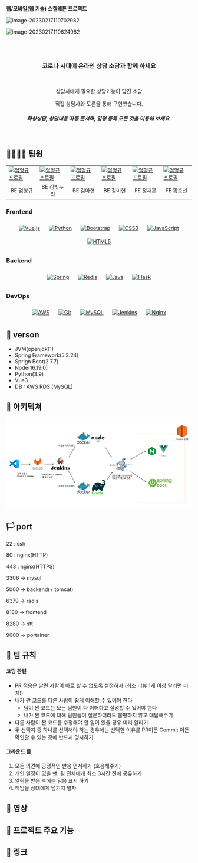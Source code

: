 **웹/모바일(웹 기술) 스켈레톤 프로젝트**

![image-20230217110702982](C:\Users\SSAFY\AppData\Roaming\Typora\typora-user-images\image-20230217110702982.png)

![image-20230217110624982](C:\Users\SSAFY\AppData\Roaming\Typora\typora-user-images\image-20230217110624982.png)

<br/>
<br/>

<div align="center"> 
    <h3>코로나 시대에 온라인 상담 소담과 함께 하세요 </h3>
    <br/>
    <p>상담사에게 필요한 상담기능이 담긴 소담</p>
    <p>직접 상담사와 토론을 통해 구현했습니다.</p>
    <h5>화상상담, 상담내용 자동 문서화, 일정 등록 모든 것을 이용해 보세요.</h5>
</div>

<br/>

## 👨‍👩‍👧‍👧 팀원

<table align="center">
  <tr>
    <td>
        <a href="[https://github.com/goeom77](https://github.com/goeom77)" target="_blank">
<a href="https://github.com/goeom77"><img width="200px" src="https://avatars.githubusercontent.com/u/109336705?v=4" alt="엄형규 프로필"/></a>
    </td>
    <td>
        <a href="[https://github.com/goeom77](https://github.com/goeom77)" target="_blank">
<a href="https://github.com/goeom77"><img width="200px" src="https://avatars.githubusercontent.com/u/109336705?v=4" alt="엄형규 프로필"/></a>
    </td>
    <td>
        <a href="[https://github.com/goeom77](https://github.com/goeom77)" target="_blank">
<a href="https://github.com/goeom77"><img width="200px" src="https://avatars.githubusercontent.com/u/109336705?v=4" alt="엄형규 프로필"/></a>
    </td>
    <td>
        <a href="[https://github.com/goeom77](https://github.com/goeom77)" target="_blank">
<a href="https://github.com/goeom77"><img width="200px" src="https://avatars.githubusercontent.com/u/109336705?v=4" alt="엄형규 프로필"/></a>
    </td>
    <td>
        <a href="[https://github.com/goeom77](https://github.com/goeom77)" target="_blank">
<a href="https://github.com/goeom77"><img width="200px" src="https://avatars.githubusercontent.com/u/109336705?v=4" alt="엄형규 프로필"/></a>
    </td>
    <td>
        <a href="[https://github.com/goeom77](https://github.com/goeom77)" target="_blank">
<a href="https://github.com/goeom77"><img width="200px" src="https://avatars.githubusercontent.com/u/109336705?v=4" alt="엄형규 프로필"/></a>
    </td>
  </tr>
  <tr>
    <td align="center">
        BE 엄형규
    </td>
    <td align="center">
        BE 김빛누리
    </td>
    <td align="center">
		BE 김아현
    </td>
    <td align="center">
        BE 김미현
    </td>
    <td align="center">
        FE 정재훈
    </td>
    <td align="center">
        FE 황호선
    </td>
  </tr>
</table>






### Frontend  
<div align="center">  
<a href="https://vuejs.org/" target="_blank"><img style="margin: 10px" src="https://profilinator.rishav.dev/skills-assets/vuejs-original-wordmark.svg" alt="Vue.js" height="50" /></a>  
<a href="https://www.python.org/" target="_blank"><img style="margin: 10px" src="https://profilinator.rishav.dev/skills-assets/python-original.svg" alt="Python" height="50" /></a>  
<a href="https://getbootstrap.com/docs/3.4/javascript/" target="_blank"><img style="margin: 10px" src="https://profilinator.rishav.dev/skills-assets/bootstrap-plain.svg" alt="Bootstrap" height="50" /></a>  
<a href="https://www.w3schools.com/css/" target="_blank"><img style="margin: 10px" src="https://profilinator.rishav.dev/skills-assets/css3-original-wordmark.svg" alt="CSS3" height="50" /></a>  
<a href="https://www.javascript.com/" target="_blank"><img style="margin: 10px" src="https://profilinator.rishav.dev/skills-assets/javascript-original.svg" alt="JavaScript" height="50" /></a>  
<a href="https://en.wikipedia.org/wiki/HTML5" target="_blank"><img style="margin: 10px" src="https://profilinator.rishav.dev/skills-assets/html5-original-wordmark.svg" alt="HTML5" height="50" /></a>  
</div>



### Backend  
<div align="center">  
<a href="https://docs.spring.io/spring-framework/docs/3.0.x/reference/expressions.html#:~:text=The%20Spring%20Expression%20Language%20(SpEL,and%20basic%20string%20templating%20functionality." target="_blank"><img style="margin: 10px" src="https://profilinator.rishav.dev/skills-assets/springio-icon.svg" alt="Spring" height="50" /></a>  
<a href="https://redis.io/" target="_blank"><img style="margin: 10px" src="https://profilinator.rishav.dev/skills-assets/redis-original-wordmark.svg" alt="Redis" height="50" /></a>  
<a href="https://www.java.com/" target="_blank"><img style="margin: 10px" src="https://profilinator.rishav.dev/skills-assets/java-original-wordmark.svg" alt="Java" height="50" /></a>  
<a href="https://flask.palletsprojects.com/" target="_blank"><img style="margin: 10px" src="https://profilinator.rishav.dev/skills-assets/flask.png" alt="Flask" height="50" /></a>  
</div>



### DevOps  
<div align="center">  
<a href="https://aws.amazon.com/" target="_blank"><img style="margin: 10px" src="https://profilinator.rishav.dev/skills-assets/amazonwebservices-original-wordmark.svg" alt="AWS" height="50" /></a>  
<a href="https://github.com/" target="_blank"><img style="margin: 10px" src="https://profilinator.rishav.dev/skills-assets/git-scm-icon.svg" alt="Git" height="50" /></a>  
<a href="https://www.mysql.com/" target="_blank"><img style="margin: 10px" src="https://profilinator.rishav.dev/skills-assets/mysql-original-wordmark.svg" alt="MySQL" height="50" /></a>  
<a href="https://www.jenkins.io/" target="_blank"><img style="margin: 10px" src="https://profilinator.rishav.dev/skills-assets/jenkins-icon.svg" alt="Jenkins" height="50" /></a>  
<a href="https://www.nginx.com/" target="_blank"><img style="margin: 10px" src="https://profilinator.rishav.dev/skills-assets/nginx-original.svg" alt="Nginx" height="50" /></a>  
</div>

## 🚡 verson

- JVM(openjdk11)
- Spring Framework(5.3.24)
- Sprign Boot(2.7.7)
- Node(16.19.0)
- Python(3.9)
- Vue3
- DB : AWS RDS (MySQL)

## 📡 아키텍쳐
![](E103_아키텍처.png)

## 🏳 port

22 : ssh

80 : nginx(HTTP)

443 : nginx(HTTPS)

3306 → mysql

5000 → backend(+ tomcat)

6379 → radis

8180 → frontend

8280 → stt

9000 → portainer



## 🚦 팀 규칙

#### 코딩 관련

- PR 적용은 날린 사람이 바로 할 수 없도록 설정하자 (최소 리뷰 1개 이상 달리면 머지!)
- 내가 짠 코드를 다른 사람이 쉽게 이해할 수 있어야 한다
  - 팀이 짠 코드는 모든 팀원이 다 이해하고 설명할 수 있어야 한다
  - 내가 짠 코드에 대해 팀원들이 질문하더라도 불평하지 않고 대답해주기
- 다른 사람이 짠 코드를 수정해야 할 일이 있을 경우 미리 알리기
- 두 선택지 중 하나를 선택해야 하는 경우에는 선택한 이유를 PR이든 Commit 이든 확인할 수 있는 곳에 반드시 명시하기

#### 그라운드 룰

1. 모든 의견에 긍정적인 반응 먼저하기 (호응해주기)
2. 개인 일정이 있을 땐, 팀 전체에게 최소 3시간 전에 공유하기
3. 알림을 받은 후에는 읽음 표시 하기
4. 책임을 상대에게 넘기지 말자 









## 🎥 영상

## 👀 프로젝트 주요 기능



## 🔗 링크

